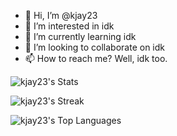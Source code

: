 
- 👋 Hi, I’m @kjay23
- 👀 I’m interested in idk
- 🌱 I’m currently learning idk
- 💞️ I’m looking to collaborate on idk
- 📫 How to reach me? Well, idk too.

<!---
kjay23/kjay23 is a ✨ special ✨ repository because its `README.md` (this file) appears on your GitHub profile.
You can click the Preview link to take a look at your changes.
--->

![kjay23's Stats](https://github-readme-stats.vercel.app/api?username=kjay23&theme=radical&show_icons=true&hide_border=false&count_private=true)

![kjay23's Streak](https://github-readme-streak-stats.herokuapp.com/?user=kjay23&theme=radical&hide_border=false)

![kjay23's Top Languages](https://github-readme-stats.vercel.app/api/top-langs/?username=kjay23&theme=radical&show_icons=true&hide_border=false&layout=compact)
